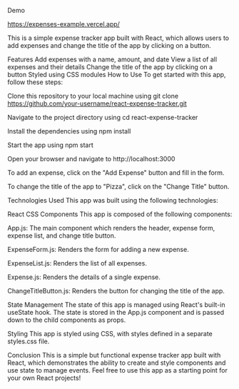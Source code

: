 Demo 

https://expenses-example.vercel.app/

This is a simple expense tracker app built with React, which allows users to add expenses and change the title of the app by clicking on a button.

Features
Add expenses with a name, amount, and date
View a list of all expenses and their details
Change the title of the app by clicking on a button
Styled using CSS modules
How to Use
To get started with this app, follow these steps:

Clone this repository to your local machine using git clone https://github.com/your-username/react-expense-tracker.git

Navigate to the project directory using cd react-expense-tracker

Install the dependencies using npm install

Start the app using npm start

Open your browser and navigate to http://localhost:3000

To add an expense, click on the "Add Expense" button and fill in the form.

To change the title of the app to "Pizza", click on the "Change Title" button.

Technologies Used
This app was built using the following technologies:

React
CSS
Components
This app is composed of the following components:

App.js: The main component which renders the header, expense form, expense list, and change title button.


ExpenseForm.js: Renders the form for adding a new expense.

ExpenseList.js: Renders the list of all expenses.

Expense.js: Renders the details of a single expense.

ChangeTitleButton.js: Renders the button for changing the title of the app.

State Management
The state of this app is managed using React's built-in useState hook. The state is stored in the App.js component and is passed down to the child components as props.

Styling
This app is styled using CSS, with styles defined in a separate styles.css file.

Conclusion
This is a simple but functional expense tracker app built with React, which demonstrates the ability to create and style components and use state to manage events. Feel free to use this app as a starting point for your own React projects!
